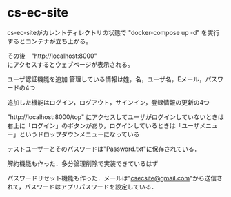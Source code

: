 # cs-ec-site

cs-ec-siteがカレントディレクトリの状態で "docker-compose up -d" を実行するとコンテナが立ち上がる。

その後　"http://localhost:8000"    
にアクセスするとウェブページが表示される。

ユーザ認証機能を追加
管理している情報は姓，名，ユーザ名，Eメール，パスワードの4つ

追加した機能はログイン，ログアウト，サインイン，登録情報の更新の4つ

"http://localhost:8000/top"
にアクセスしてユーザがログインしていないときは右上に「ログイン」のボタンがあり，ログインしているときは「ユーザメニュー」というドロップダウンメニューになっている

テストユーザーとそのパスワードは"Password.txt"に保存されている．

解約機能も作った．多分論理削除で実装できているはず

パスワードリセット機能も作った．メールは"csecsite@gmail.com"から送信されて，パスワードはアプリパスワードを設定している．
